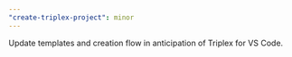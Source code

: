 ```yaml
---
"create-triplex-project": minor
---
```


Update templates and creation flow in anticipation of Triplex for VS Code.

